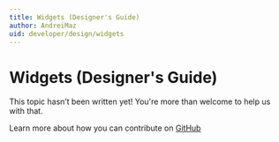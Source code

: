```yaml
---
title: Widgets (Designer's Guide)
author: AndreiMaz
uid: developer/design/widgets
---
```

# Widgets (Designer's Guide)

This topic hasn’t been written yet! You're more than welcome to help us with that.

Learn more about how you can contribute on [GitHub](https://github.com/nopSolutions/nopCommerce-Docs/blob/master/CONTRIBUTING.md)